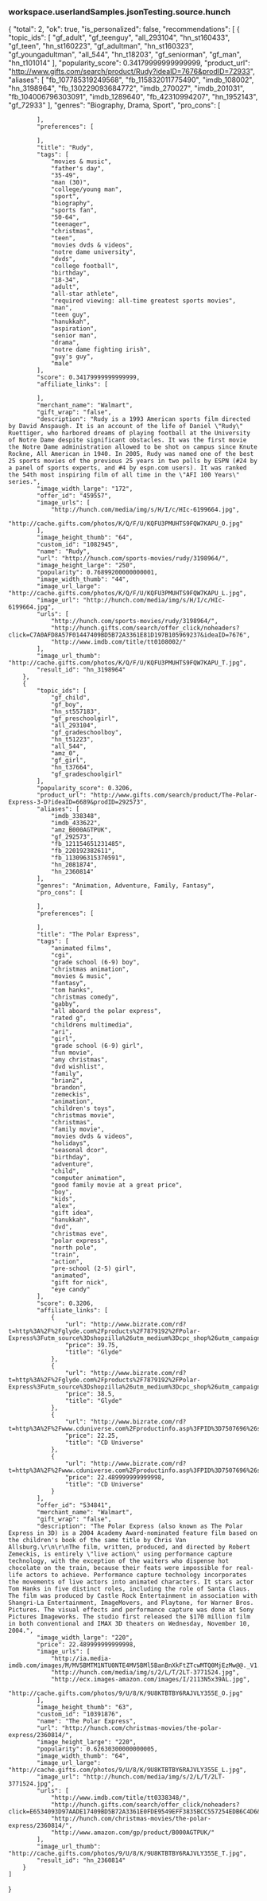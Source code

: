 ### workspace.userlandSamples.jsonTesting.source.hunch
{    "total": 2,    "ok": true,    "is_personalized": false,    "recommendations": [        {            "topic_ids": [                "gf_adult",                "gf_teenguy",                "all_293104",                "hn_st160433",                "gf_teen",                "hn_st160223",                "gf_adultman",                "hn_st160323",                "gf_youngadultman",                "all_544",                "hn_t18203",                "gf_seniorman",                "gf_man",                "hn_t101014"            ],            "popularity_score": 0.34179999999999999,            "product_url": "http://www.gifts.com/search/product/Rudy?ideaID=7676&prodID=72933",            "aliases": [                "fb_107785319249568",                "fb_115832011775490",                "imdb_108002",                "hn_3198964",                "fb_130229093684772",                "imdb_270027",                "imdb_201031",                "fb_104006796303091",                "imdb_1289640",                "fb_42310994207",                "hn_1952143",                "gf_72933"            ],            "genres": "Biography, Drama, Sport",            "pro_cons": [                            ],            "preferences": [                            ],            "title": "Rudy",            "tags": [                "movies & music",                "father's day",                "35-49",                "man (30)",                "college/young man",                "sport",                "biography",                "sports fan",                "50-64",                "teenager",                "christmas",                "teen",                "movies dvds & videos",                "notre dame university",                "dvds",                "college football",                "birthday",                "18-34",                "adult",                "all-star athlete",                "required viewing: all-time greatest sports movies",                "man",                "teen guy",                "hanukkah",                "aspiration",                "senior man",                "drama",                "notre dame fighting irish",                "guy's guy",                "male"            ],            "score": 0.34179999999999999,            "affiliate_links": [                            ],            "merchant_name": "Walmart",            "gift_wrap": "false",            "description": "Rudy is a 1993 American sports film directed by David Anspaugh. It is an account of the life of Daniel \"Rudy\" Ruettiger, who harbored dreams of playing football at the University of Notre Dame despite significant obstacles. It was the first movie the Notre Dame administration allowed to be shot on campus since Knute Rockne, All American in 1940. In 2005, Rudy was named one of the best 25 sports movies of the previous 25 years in two polls by ESPN (#24 by a panel of sports experts, and #4 by espn.com users). It was ranked the 54th most inspiring film of all time in the \"AFI 100 Years\" series.",            "image_width_large": "172",            "offer_id": "459557",            "image_urls": [                "http://hunch.com/media/img/s/H/I/c/HIc-6199664.jpg",                "http://cache.gifts.com/photos/K/Q/F/U/KQFU3PMUHTS9FQW7KAPU_O.jpg"            ],            "image_height_thumb": "64",            "custom_id": "1082945",            "name": "Rudy",            "url": "http://hunch.com/sports-movies/rudy/3198964/",            "image_height_large": "250",            "popularity": 0.76899200000000001,            "image_width_thumb": "44",            "image_url_large": "http://cache.gifts.com/photos/K/Q/F/U/KQFU3PMUHTS9FQW7KAPU_L.jpg",            "image_url": "http://hunch.com/media/img/s/H/I/c/HIc-6199664.jpg",            "urls": [                "http://hunch.com/sports-movies/rudy/3198964/",                "http://hunch.gifts.com/search/offer_click/noheaders?click=C7A0AFD8A57F01447409BD5B72A3361E81D197B105969237&ideaID=7676",                "http://www.imdb.com/title/tt0108002/"            ],            "image_url_thumb": "http://cache.gifts.com/photos/K/Q/F/U/KQFU3PMUHTS9FQW7KAPU_T.jpg",            "result_id": "hn_3198964"        },        {            "topic_ids": [                "gf_child",                "gf_boy",                "hn_st557183",                "gf_preschoolgirl",                "all_293104",                "gf_gradeschoolboy",                "hn_t51223",                "all_544",                "amz_0",                "gf_girl",                "hn_t37664",                "gf_gradeschoolgirl"            ],            "popularity_score": 0.3206,            "product_url": "http://www.gifts.com/search/product/The-Polar-Express-3-D?ideaID=6689&prodID=292573",            "aliases": [                "imdb_338348",                "imdb_433622",                "amz_B000AGTPUK",                "gf_292573",                "fb_121154651231485",                "fb_220192382611",                "fb_113096315370591",                "hn_2081874",                "hn_2360814"            ],            "genres": "Animation, Adventure, Family, Fantasy",            "pro_cons": [                            ],            "preferences": [                            ],            "title": "The Polar Express",            "tags": [                "animated films",                "cgi",                "grade school (6-9) boy",                "christmas animation",                "movies & music",                "fantasy",                "tom hanks",                "christmas comedy",                "gabby",                "all aboard the polar express",                "rated g",                "childrens multimedia",                "ari",                "girl",                "grade school (6-9) girl",                "fun movie",                "amy christmas",                "dvd wishlist",                "family",                "brian2",                "brandon",                "zemeckis",                "animation",                "children's toys",                "christmas movie",                "christmas",                "family movie",                "movies dvds & videos",                "holidays",                "seasonal dcor",                "birthday",                "adventure",                "child",                "computer animation",                "good family movie at a great price",                "boy",                "kids",                "alex",                "gift idea",                "hanukkah",                "dvd",                "christmas eve",                "polar express",                "north pole",                "train",                "action",                "pre-school (2-5) girl",                "animated",                "gift for nick",                "eye candy"            ],            "score": 0.3206,            "affiliate_links": [                {                    "url": "http://www.bizrate.com/rd?t=http%3A%2F%2Fglyde.com%2Fproducts%2F7879192%2FPolar-Express%3Futm_source%3Dshopzilla%26utm_medium%3Dcpc_shop%26utm_campaign%3Dshopzilla&mid=209735&cat_id=5102&atom=10072&prod_id=333848821&oid=1899814483&pos=1&b_id=18&bid_type=1&bamt=c2fec4801cf73b20&rf=af1&af_assettype_id=10&af_creative_id=6&af_id=16244&af_placement_id=1",                    "price": 39.75,                    "title": "Glyde"                },                {                    "url": "http://www.bizrate.com/rd?t=http%3A%2F%2Fglyde.com%2Fproducts%2F7879192%2FPolar-Express%3Futm_source%3Dshopzilla%26utm_medium%3Dcpc_shop%26utm_campaign%3Dshopzilla&mid=209735&cat_id=5102&atom=10072&prod_id=333848821&oid=1899814483&pos=1&b_id=18&bid_type=1&bamt=c2fec4801cf73b20&rf=af1&af_assettype_id=10&af_creative_id=6&af_id=16244&af_placement_id=1",                    "price": 38.5,                    "title": "Glyde"                },                {                    "url": "http://www.bizrate.com/rd?t=http%3A%2F%2Fwww.cduniverse.com%2Fproductinfo.asp%3FPID%3D7507696%26style%3Dmovie%26frm%3Dlk_bizrate2movie&mid=483&cat_id=5102&atom=10072&prod_id=619997925&oid=668700459&pos=1&b_id=18&bid_type=0&bamt=fcf9135e89f867f8&rf=af1&af_assettype_id=10&af_creative_id=6&af_id=16244&af_placement_id=1",                    "price": 22.25,                    "title": "CD Universe"                },                {                    "url": "http://www.bizrate.com/rd?t=http%3A%2F%2Fwww.cduniverse.com%2Fproductinfo.asp%3FPID%3D7507696%26style%3Dmovie%26frm%3Dlk_bizrate2movie&mid=483&cat_id=5102&atom=10072&prod_id=619997925&oid=668700459&pos=1&b_id=18&bid_type=0&bamt=fcf9135e89f867f8&rf=af1&af_assettype_id=10&af_creative_id=6&af_id=16244&af_placement_id=1",                    "price": 22.489999999999998,                    "title": "CD Universe"                }            ],            "offer_id": "534841",            "merchant_name": "Walmart",            "gift_wrap": "false",            "description": "The Polar Express (also known as The Polar Express in 3D) is a 2004 Academy Award-nominated feature film based on the children's book of the same title by Chris Van Allsburg.\r\n\r\nThe film, written, produced, and directed by Robert Zemeckis, is entirely \"live action\" using performance capture technology, with the exception of the waiters who dispense hot chocolate on the train, because their feats were impossible for real-life actors to achieve. Performance capture technology incorporates the movements of live actors into animated characters. It stars actor Tom Hanks in five distinct roles, including the role of Santa Claus. The film was produced by Castle Rock Entertainment in association with Shangri-La Entertainment, ImageMovers, and Playtone, for Warner Bros. Pictures. The visual effects and performance capture was done at Sony Pictures Imageworks. The studio first released the $170 million film in both conventional and IMAX 3D theaters on Wednesday, November 10, 2004.",            "image_width_large": "220",            "price": 22.489999999999998,            "image_urls": [                "http://ia.media-imdb.com/images/M/MV5BMTM1NTU0NTE4MV5BMl5BanBnXkFtZTcwMTQ0MjEzMw@@._V1._SX95_SY140_.jpg",                "http://hunch.com/media/img/s/2/L/T/2LT-3771524.jpg",                "http://ecx.images-amazon.com/images/I/2113N5x39AL.jpg",                "http://cache.gifts.com/photos/9/U/8/K/9U8KTBTBY6RAJVLY355E_O.jpg"            ],            "image_height_thumb": "63",            "custom_id": "10391876",            "name": "The Polar Express",            "url": "http://hunch.com/christmas-movies/the-polar-express/2360814/",            "image_height_large": "220",            "popularity": 0.62630300000000005,            "image_width_thumb": "64",            "image_url_large": "http://cache.gifts.com/photos/9/U/8/K/9U8KTBTBY6RAJVLY355E_L.jpg",            "image_url": "http://hunch.com/media/img/s/2/L/T/2LT-3771524.jpg",            "urls": [                "http://www.imdb.com/title/tt0338348/",                "http://hunch.gifts.com/search/offer_click/noheaders?click=E6534093D97AADE17409BD5B72A3361E0FDE9549EFF3835BCC557254EDB6C4D6&ideaID=6689",                "http://hunch.com/christmas-movies/the-polar-express/2360814/",                "http://www.amazon.com/gp/product/B000AGTPUK/"            ],            "image_url_thumb": "http://cache.gifts.com/photos/9/U/8/K/9U8KTBTBY6RAJVLY355E_T.jpg",            "result_id": "hn_2360814"        }    ]}